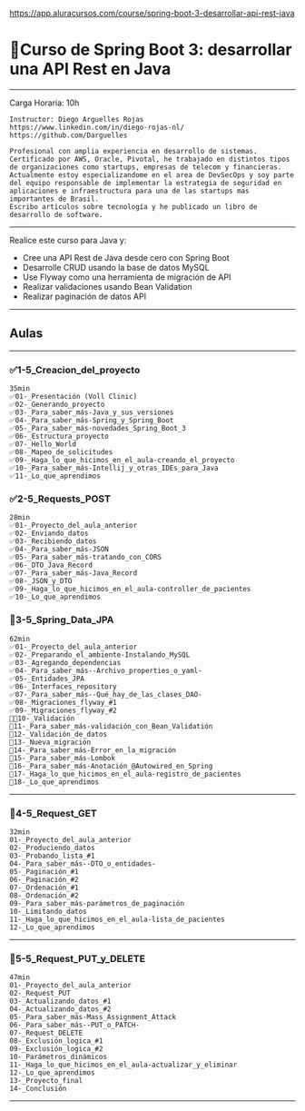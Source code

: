 https://app.aluracursos.com/course/spring-boot-3-desarrollar-api-rest-java

# 👷Curso de Spring Boot 3: desarrollar una API Rest en Java

------------------------------
Carga Horaria: 10h

    Instructor: Diego Arguelles Rojas
    https://www.linkedin.com/in/diego-rojas-nl/
    https://github.com/Darguelles

    Profesional con amplia experiencia en desarrollo de sistemas.
    Certificado por AWS, Oracle, Pivotal, he trabajado en distintos tipos de organizaciones como startups, empresas de telecom y financieras.
    Actualmente estoy especializandome en el area de DevSecOps y soy parte del equipo responsable de implementar la estrategia de seguridad en aplicaciones e infraestructura para una de las startups mas importantes de Brasil.
    Escribo articulos sobre tecnología y he publicado un libro de desarrollo de software.

------------------------------
Realice este curso para Java y:

- Cree una API Rest de Java desde cero con Spring Boot
- Desarrolle CRUD usando la base de datos MySQL
- Use Flyway como una herramienta de migración de API
- Realizar validaciones usando Bean Validation
- Realizar paginación de datos API

----------------------------------------------------------------------
## Aulas
------------------------------

### ✅1-5_Creacion_del_proyecto

    35min
    ✅01-_Presentación (Voll Clinic)
    ✅02-_Generando_proyecto
    ✅03-_Para_saber_más-Java_y_sus_versiones
    ✅04-_Para_saber_más-Spring_y_Spring_Boot
    ✅05-_Para_saber_más-novedades_Spring_Boot_3
    ✅06-_Estructura_proyecto
    ✅07-_Hello_World
    ✅08-_Mapeo_de_solicitudes
    ✅09-_Haga_lo_que_hicimos_en_el_aula-creando_el_proyecto
    ✅10-_Para_saber_más-Intellij_y_otras_IDEs_para_Java
    ✅11-_Lo_que_aprendimos

### ✅2-5_Requests_POST

    28min
    ✅01-_Proyecto_del_aula_anterior
    ✅02-_Enviando_datos
    ✅03-_Recibiendo_datos
    ✅04-_Para_saber_más-JSON
    ✅05-_Para_saber_más-tratando_con_CORS
    ✅06-_DTO_Java_Record
    ✅07-_Para_saber_más-Java_Record
    ✅08-_JSON_y_DTO
    ✅09-_Haga_lo_que_hicimos_en_el_aula-controller_de_pacientes
    ✅10-_Lo_que_aprendimos

### 👷3-5_Spring_Data_JPA

    62min
    ✅01-_Proyecto_del_aula_anterior
    ✅02-_Preparando_el_ambiente-Instalando_MySQL
    ✅03-_Agregando_dependencias
    ✅04-_Para_saber_más--Archivo_properties_o_yaml-
    ✅05-_Entidades_JPA
    ✅06-_Interfaces_repository
    ✅07-_Para_saber_más--Qué_hay_de_las_clases_DAO-
    ✅08-_Migraciones_flyway_#1
    ✅09-_Migraciones_flyway_#2
    👷✅10-_Validación
    👷11-_Para_saber_más-validación_con_Bean_Validatión
    👷12-_Validación_de_datos
    👷13-_Nueva_migración
    👷14-_Para_saber_más-Error_en_la_migración
    👷15-_Para_saber_más-Lombok
    👷16-_Para_saber_más-Anotación_@Autowired_en_Spring
    👷17-_Haga_lo_que_hicimos_en_el_aula-registro_de_pacientes
    👷18-_Lo_que_aprendimos

------------------------------

### 👷4-5_Request_GET

    32min
    01-_Proyecto_del_aula_anterior
    02-_Produciendo_datos
    03-_Probando_lista_#1
    04-_Para_saber_más--DTO_o_entidades-
    05-_Paginación_#1
    06-_Paginación_#2
    07-_Ordenación_#1
    08-_Ordenación_#2
    09-_Para_saber_más-parámetros_de_paginación
    10-_Limitando_datos
    11-_Haga_lo_que_hicimos_en_el_aula-lista_de_pacientes
    12-_Lo_que_aprendimos

------------------------------

### 👷5-5_Request_PUT_y_DELETE

    47min
    01-_Proyecto_del_aula_anterior
    02-_Request_PUT
    03-_Actualizando_datos_#1
    04-_Actualizando_datos_#2
    05-_Para_saber_más-Mass_Assignment_Attack
    06-_Para_saber_más--PUT_o_PATCH-
    07-_Request_DELETE
    08-_Exclusión_logica_#1
    09-_Exclusión_logica_#2
    10-_Parámetros_dinámicos
    11-_Haga_lo_que_hicimos_en_el_aula-actualizar_y_eliminar
    12-_Lo_que_aprendimos
    13-_Proyecto_final
    14-_Conclusión

----------------------------------------------------------------------
